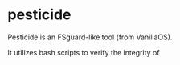 # pesticide
Pesticide is an FSguard-like tool (from VanillaOS).

It utilizes bash scripts to verify the integrity of 